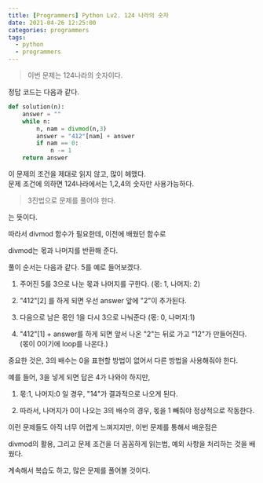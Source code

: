 ```yaml
---
title: [Programmers] Python Lv2. 124 나라의 숫자
date: 2021-04-26 12:25:00
categories: programmers
tags:
  - python
  - programmers
---
```

>이번 문제는 124나라의 숫자이다.

정답 코드는 다음과 같다.

~~~python
def solution(n):
    answer = ""
    while n:
        n, nam = divmod(n,3)
        answer = "412"[nam] + answer
        if nam == 0:
            n -= 1
    return answer
~~~

이 문제의 조건을 제대로 읽지 않고, 많이 헤맸다.  
문제 조건에 의하면 124나라에서는 1,2,4의 숫자만 사용가능하다.  

> 3진법으로 문제를 풀어야 한다.  

는 뜻이다.  

따라서 divmod 함수가 필요한데, 이전에 배웠던 함수로  

divmod는 몫과 나머지를 반환해 준다.  

풀이 순서는 다음과 같다.  5를 예로 들어보겠다.

1. 주어진 5를 3으로 나눈 몫과 나머지를 구한다.  (몫: 1, 나머지: 2)  

2. "412"[2] 를 하게 되면 우선 answer 앞에 "2"이 추가된다.  

3. 다음으로 남은 몫인 1을 다시 3으로 나눠준다 (몫: 0, 나머지:1)

4. "412"[1] + answer를 하게 되면 앞서 나온 "2"는 뒤로 가고 "12"가 만들어진다. (몫이 0이기에 loop를 나온다.)

중요한 것은, 3의 배수는 0을 표현할 방법이 없어서 다른 방법을 사용해줘야 한다.

예를 들어, 3을 넣게 되면 답은 4가 나와야 하지만,

1. 몫:1, 나머지:0 일 경우, "14"가 결과적으로 나오게 된다.

2. 따라서, 나머지가 0이 나오는 3의 배수의 경우, 몫을 1 빼줘야 정상적으로 작동한다.

이런 문제들도 아직 너무 어렵게 느껴지지만, 이번 문제를 통해서 배운점은  

divmod의 활용, 그리고 문제 조건을 더 꼼꼼하게 읽는법, 예외 사항을 처리하는 것을 배웠다.  

계속해서 복습도 하고, 많은 문제를 풀어볼 것이다.  
